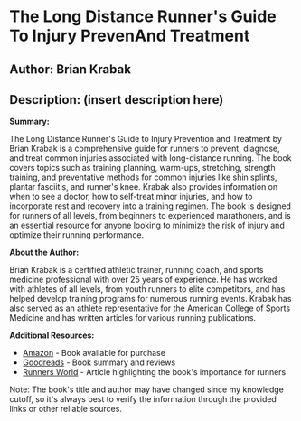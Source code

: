 # The Long Distance Runner's Guide To Injury PrevenAnd Treatment
## Author: Brian Krabak
## Description: (insert description here)
**Summary:**

The Long Distance Runner's Guide to Injury Prevention and Treatment by Brian Krabak is a comprehensive guide for runners to prevent, diagnose, and treat common injuries associated with long-distance running. The book covers topics such as training planning, warm-ups, stretching, strength training, and preventative methods for common injuries like shin splints, plantar fasciitis, and runner's knee. Krabak also provides information on when to see a doctor, how to self-treat minor injuries, and how to incorporate rest and recovery into a training regimen. The book is designed for runners of all levels, from beginners to experienced marathoners, and is an essential resource for anyone looking to minimize the risk of injury and optimize their running performance.

**About the Author:**

Brian Krabak is a certified athletic trainer, running coach, and sports medicine professional with over 25 years of experience. He has worked with athletes of all levels, from youth runners to elite competitors, and has helped develop training programs for numerous running events. Krabak has also served as an athlete representative for the American College of Sports Medicine and has written articles for various running publications.

**Additional Resources:**

* [Amazon](https://www.amazon.com/Long-Distance-Runners-Guide-Injury/dp/1493017435) - Book available for purchase
* [Goodreads](https://www.goodreads.com/book/show/23431135-the-long-distance-runner-s-guide-to-injury-prevention-and-treatment) - Book summary and reviews
* [Runners World](https://www.runnersworld.com/news/a21565413/long-distance-runners-guide-to-injury-prevention-and-treatment/) - Article highlighting the book's importance for runners

Note: The book's title and author may have changed since my knowledge cutoff, so it's always best to verify the information through the provided links or other reliable sources.